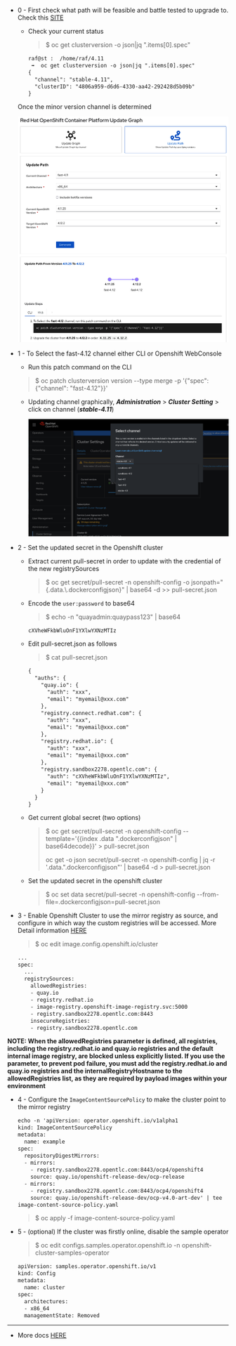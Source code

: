 - 0 - First check what path will be feasible and battle tested to upgrade to. Check this [SITE](https://access.redhat.com/labs/ocpupgradegraph/update_channel)

   - Check your current status
     > $ oc get clusterversion -o json|jq ".items[0].spec"
     >

         raf@st :  /home/raf/4.11
          ➡  oc get clusterversion -o json|jq ".items[0].spec"
         {
           "channel": "stable-4.11",
           "clusterID": "4806a959-d6d6-4330-aa42-292428d5b09b"
         }

   Once the minor version channel is determined

  ![Upgrade Path](media/upgrade-0.png)

- 1 - To Select the fast-4.12 channel either CLI or Openshift WebConsole

  - Run this patch command on the CLI
  > $ oc patch clusterversion version --type merge -p '{"spec": {"channel": "fast-4.12"}}'
  >

  - Updating channel graphically, __*Administration*__ > __*Cluster Setting*__ > click on channel (__*stable-4.11*__)

    ![Upgrade Path](media/changing-channel.png)


- 2 - Set the updated secret in the Openshift cluster

   - Extract current pull-secret in order to update with the credential of the new registrySources
       > $ oc get secret/pull-secret -n openshift-config -o jsonpath="{.data.\\.dockerconfigjson}"  | base64 -d >> pull-secret.json
       >

   - Encode the `user:password` to base64
     > $ echo -n "quayadmin:quaypass123" | base64
     >

         cXVheWFkbWluOnF1YXlwYXNzMTIz

   - Edit pull-secret.json as follows
     > $ cat pull-secret.json
     >

         {
           "auths": {
             "quay.io": {
               "auth": "xxx",
               "email": "myemail@xxx.com"
             },
             "registry.connect.redhat.com": {
               "auth": "xxx",
               "email": "myemail@xxx.com"
             },
             "registry.redhat.io": {
               "auth": "xxx",
               "email": "myemail@xxx.com"
             },
             "registry.sandbox2278.opentlc.com": {
               "auth": "cXVheWFkbWluOnF1YXlwYXNzMTIz",
               "email": "myemail@xxx.com"
             }
           }
         }

   - Get current global secret (two options)
     > $ oc get secret/pull-secret -n openshift-config --template='{{index .data ".dockerconfigjson" | base64decode}}' > pull-secret.json
     >
     > oc get -o json secret/pull-secret -n openshift-config | jq -r '.data.".dockerconfigjson"' | base64 -d > pull-secret.json
     >

   - Set the updated secret in the openshift cluster
     > $ oc set data secret/pull-secret -n openshift-config --from-file=.dockerconfigjson=pull-secret.json
     >

- 3 - Enable Openshift Cluster to use the mirror registry as source, and configure in which way the custom registries will be accessed. More Detail information [HERE](https://docs.openshift.com/container-platform/4.12/openshift_images/image-configuration.html)
  > $ oc edit image.config.openshift.io/cluster
  >
      ...
      spec:
        ...
        registrySources:
          allowedRegistries:
          - quay.io
          - registry.redhat.io
          - image-registry.openshift-image-registry.svc:5000
          - registry.sandbox2278.opentlc.com:8443
          insecureRegistries:
          - registry.sandbox2278.opentlc.com

__NOTE: When the allowedRegistries parameter is defined, all registries, including the registry.redhat.io and quay.io registries and the default internal image registry, are blocked unless explicitly listed. If you use the parameter, to prevent pod failure, you must add the registry.redhat.io and quay.io registries and the internalRegistryHostname to the allowedRegistries list, as they are required by payload images within your environment__

- 4 - Configure the `ImageContentSourcePolicy` to make the cluster point to the mirror registry 

      echo -n 'apiVersion: operator.openshift.io/v1alpha1
      kind: ImageContentSourcePolicy
      metadata:
        name: example
      spec:
        repositoryDigestMirrors:
        - mirrors:
          - registry.sandbox2278.opentlc.com:8443/ocp4/openshift4
          source: quay.io/openshift-release-dev/ocp-release
        - mirrors:
          - registry.sandbox2278.opentlc.com:8443/ocp4/openshift4
          source: quay.io/openshift-release-dev/ocp-v4.0-art-dev' | tee image-content-source-policy.yaml

    > $ oc apply -f image-content-source-policy.yaml
    >

- 5 - (optional) If the cluster was firstly online, disable the sample operator
  > $ oc edit configs.samples.operator.openshift.io -n openshift-cluster-samples-operator
  >

      apiVersion: samples.operator.openshift.io/v1
      kind: Config
      metadata:
        name: cluster
      spec:
        architectures:
        - x86_64
        managementState: Removed


---

- More docs [HERE](https://access.redhat.com/documentation/en-us/openshift_container_platform/4.12/html-single/images/index)


